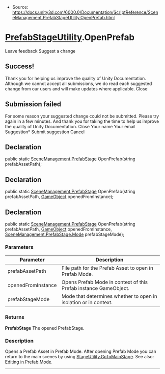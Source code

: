 * Source: https://docs.unity3d.com/6000.0/Documentation/ScriptReference/SceneManagement.PrefabStageUtility.OpenPrefab.html

#  [PrefabStageUtility](https://docs.unity3d.com/6000.0/Documentation/ScriptReference/SceneManagement.PrefabStageUtility.html).OpenPrefab
Leave feedback
Suggest a change
## Success!
Thank you for helping us improve the quality of Unity Documentation. Although we cannot accept all submissions, we do read each suggested change from our users and will make updates where applicable.
Close
## Submission failed
For some reason your suggested change could not be submitted. Please <a>try again</a> in a few minutes. And thank you for taking the time to help us improve the quality of Unity Documentation.
Close
Your name Your email Suggestion* Submit suggestion
Cancel
## Declaration
public static [SceneManagement.PrefabStage](https://docs.unity3d.com/6000.0/Documentation/ScriptReference/SceneManagement.PrefabStage.html) OpenPrefab(string prefabAssetPath); 
## Declaration
public static [SceneManagement.PrefabStage](https://docs.unity3d.com/6000.0/Documentation/ScriptReference/SceneManagement.PrefabStage.html) OpenPrefab(string prefabAssetPath, [GameObject](https://docs.unity3d.com/6000.0/Documentation/ScriptReference/GameObject.html) openedFromInstance); 
## Declaration
public static [SceneManagement.PrefabStage](https://docs.unity3d.com/6000.0/Documentation/ScriptReference/SceneManagement.PrefabStage.html) OpenPrefab(string prefabAssetPath, [GameObject](https://docs.unity3d.com/6000.0/Documentation/ScriptReference/GameObject.html) openedFromInstance, [SceneManagement.PrefabStage.Mode](https://docs.unity3d.com/6000.0/Documentation/ScriptReference/SceneManagement.PrefabStage.Mode.html) prefabStageMode); 
### Parameters
Parameter | Description  
---|---  
prefabAssetPath | File path for the Prefab Asset to open in Prefab Mode.  
openedFromInstance | Opens Prefab Mode in context of this Prefab instance GameObject.  
prefabStageMode | Mode that determines whether to open in isolation or in context.  
### Returns
**PrefabStage** The opened PrefabStage. 
### Description
Opens a Prefab Asset in Prefab Mode.
After opening Prefab Mode you can return to the main scenes by using [StageUtility.GoToMainStage](https://docs.unity3d.com/6000.0/Documentation/ScriptReference/SceneManagement.StageUtility.GoToMainStage.html). See also: [Editing in Prefab Mode](https://docs.unity3d.com/Manual/EditingInPrefabMode.html).
* * *
